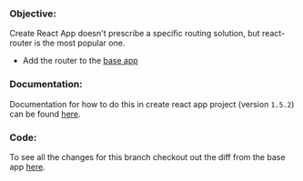 ### Objective:
Create React App doesn't prescribe a specific routing solution, but react-router is the most popular one.

* Add the router to the [base app](https://github.com/jks8787/jks8787-todo-app/tree/base-app)

### Documentation:
Documentation for how to do this in create react app project (version `1.5.2`) can be found [here](https://github.com/facebook/create-react-app/blob/v1.1.5/packages/react-scripts/template/README.md#adding-a-router).

### Code:
To see all the changes for this branch checkout out the diff from the base app [here](https://github.com/jks8787/jks8787-todo-app/pull/16/files).
